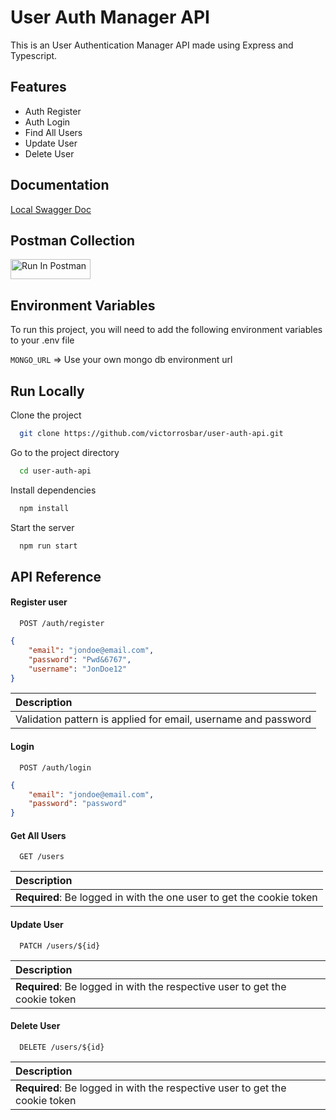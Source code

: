 
# User Auth Manager API

This is an User Authentication Manager API made using Express and Typescript.


## Features

- Auth Register
- Auth Login
- Find All Users
- Update User
- Delete User


## Documentation

[Local Swagger Doc](http://localhost:8080/api-docs)

## Postman Collection

[<img src="https://run.pstmn.io/button.svg" alt="Run In Postman" style="width: 128px; height: 32px;">](https://app.getpostman.com/run-collection/14260052-d72ea614-3ee4-4c08-ac84-90598c1474f4?action=collection%2Ffork&source=rip_markdown&collection-url=entityId%3D14260052-d72ea614-3ee4-4c08-ac84-90598c1474f4%26entityType%3Dcollection%26workspaceId%3Ddebcb504-6627-43eb-8b3e-95b284c7b792)
## Environment Variables

To run this project, you will need to add the following environment variables to your .env file

`MONGO_URL` => Use your own mongo db environment
 url


## Run Locally

Clone the project

```bash
  git clone https://github.com/victorrosbar/user-auth-api.git
```

Go to the project directory

```bash
  cd user-auth-api
```

Install dependencies

```bash
  npm install
```

Start the server

```bash
  npm run start
```


## API Reference

#### Register user

```http
  POST /auth/register
```

```json
{
    "email": "jondoe@email.com",
    "password": "Pwd&6767",
    "username": "JonDoe12"
}
```
| Description |
| :- |
| Validation pattern is applied for email, username and password|

#### Login

```http
  POST /auth/login
```

```json
{
    "email": "jondoe@email.com",
    "password": "password"
}
```

#### Get All Users

```http
  GET /users
```

| Description |
| :- |
| **Required**: Be logged in with the one user to get the cookie token |

#### Update User

```http
  PATCH /users/${id}
```

| Description |
| :- |
| **Required**: Be logged in with the respective user to get the cookie token |

#### Delete User

```http
  DELETE /users/${id}
```

| Description |
| :- |
| **Required**: Be logged in with the respective user to get the cookie token |

